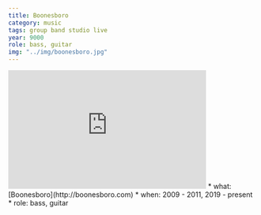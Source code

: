 ```yaml
---
title: Boonesboro
category: music
tags: group band studio live
year: 9000
role: bass, guitar
img: "../img/boonesboro.jpg"
---
```

<iframe style="border: 0; width: 400px; height: 241px;" src="https://bandcamp.com/EmbeddedPlayer/album=3864449456/size=large/bgcol=ffffff/linkcol=0687f5/artwork=small/transparent=true/" seamless></iframe>
* what: [Boonesboro](http://boonesboro.com)
* when: 2009 - 2011, 2019 - present
* role: bass, guitar
